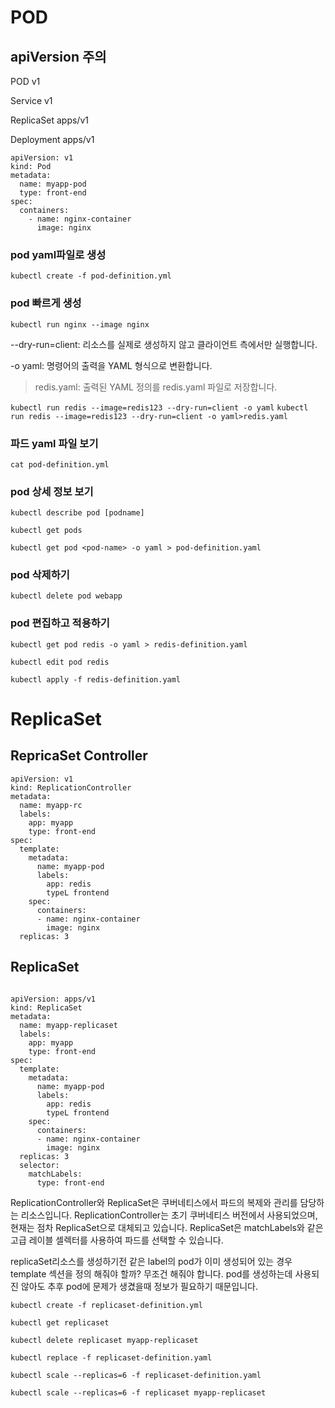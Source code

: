 # POD



## apiVersion 주의
POD v1

Service v1

ReplicaSet apps/v1

Deployment apps/v1


```
apiVersion: v1
kind: Pod
metadata:
  name: myapp-pod
  type: front-end
spec:
  containers:
    - name: nginx-container
      image: nginx
```
###  pod yaml파일로 생성
`kubectl create -f pod-definition.yml`

### pod 빠르게 생성
`kubectl run nginx --image nginx`

--dry-run=client: 리소스를 실제로 생성하지 않고 클라이언트 측에서만 실행합니다.

-o yaml: 명령어의 출력을 YAML 형식으로 변환합니다.

> redis.yaml: 출력된 YAML 정의를 redis.yaml 파일로 저장합니다.

`kubectl run redis --image=redis123 --dry-run=client -o yaml`
`kubectl run redis --image=redis123 --dry-run=client -o yaml>redis.yaml`

### 파드 yaml 파일 보기
`cat pod-definition.yml`

### pod 상세 정보 보기
`kubectl describe pod [podname]`

`kubectl get pods`

`kubectl get pod <pod-name> -o yaml > pod-definition.yaml`
### pod 삭제하기
`kubectl delete pod webapp`


### pod 편집하고 적용하기
`kubectl get pod redis -o yaml > redis-definition.yaml`

`kubectl edit pod redis`

`kubectl apply -f redis-definition.yaml `

# ReplicaSet

## RepricaSet Controller
```
apiVersion: v1
kind: ReplicationController
metadata:
  name: myapp-rc
  labels:
    app: myapp
    type: front-end
spec:
  template:
    metadata:
      name: myapp-pod
      labels:
        app: redis
        typeL frontend
    spec:
      containers:
      - name: nginx-container
        image: nginx
  replicas: 3
```
## ReplicaSet

```

apiVersion: apps/v1
kind: ReplicaSet
metadata:
  name: myapp-replicaset
  labels:
    app: myapp
    type: front-end
spec:
  template:
    metadata:
      name: myapp-pod
      labels:
        app: redis
        typeL frontend
    spec:
      containers:
      - name: nginx-container
        image: nginx
  replicas: 3
  selector:
    matchLabels:
      type: front-end
```
ReplicationController와 ReplicaSet은 쿠버네티스에서 파드의 복제와 관리를 담당하는 리소스입니다.
ReplicationController는 초기 쿠버네티스 버전에서 사용되었으며, 현재는 점차 ReplicaSet으로 대체되고 있습니다. ReplicaSet은 matchLabels와 같은 고급 레이블 셀렉터를 사용하여 파드를 선택할 수 있습니다.


replicaSet리소스를 생성하기전 같은 label의 pod가 이미 생성되어 있는 경우 template 섹션을 정의 해줘야 할까?
무조건 해줘야 합니다.  pod를 생성하는데 사용되진 않아도 추후 pod에 문제가 생겼을때 정보가 필요하기 때문입니다.

`kubectl create -f replicaset-definition.yml`

`kubectl get replicaset`

`kubectl delete replicaset myapp-replicaset `

`kubectl replace -f replicaset-definition.yaml`

`kubectl scale --replicas=6 -f replicaset-definition.yaml`

`kubectl scale --replicas=6 -f replicaset myapp-replicaset`



